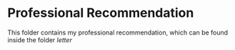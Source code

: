 # Professional Recommendation

This folder contains my professional recommendation, which can be found inside the folder *letter*



